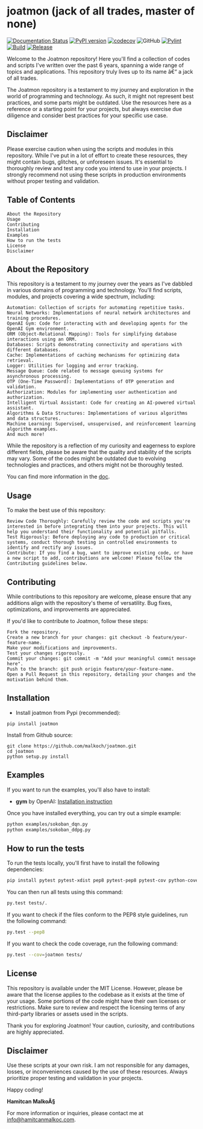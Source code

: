 # joatmon (jack of all trades, master of none)

[![Documentation Status](https://readthedocs.org/projects/joatmon/badge/?version=latest)](https://joatmon.readthedocs.io/en/latest/?badge=latest)
[![PyPI version](https://badge.fury.io/py/joatmon.svg)](https://badge.fury.io/py/joatmon)
[![codecov](https://codecov.io/gh/malkoch/joatmon/branch/master/graph/badge.svg?token=LLMWHT1CN1)](https://codecov.io/gh/malkoch/joatmon)
![GitHub](https://img.shields.io/github/license/malkoch/joatmon)
[![Pylint](https://github.com/malkoch/joatmon/actions/workflows/pylint.yml/badge.svg)](https://github.com/malkoch/joatmon/actions/workflows/pylint.yml)
[![Build](https://github.com/malkoch/joatmon/actions/workflows/build.yml/badge.svg)](https://github.com/malkoch/joatmon/actions/workflows/build.yml)
[![Release](https://github.com/malkoch/joatmon/actions/workflows/release.yml/badge.svg)](https://github.com/malkoch/joatmon/actions/workflows/release.yml)

Welcome to the Joatmon repository! Here you'll find a collection of codes and scripts I've written over the past 6 years, spanning a wide range of topics and applications. This repository truly lives up to its name â€“ a jack of all trades.

The Joatmon repository is a testament to my journey and exploration in the world of programming and technology. As such, it might not represent best practices, and some parts might be outdated. Use the resources here as a reference or a starting point for your projects, but always exercise due diligence and consider best practices for your specific use case.

## Disclaimer

Please exercise caution when using the scripts and modules in this repository. While I've put in a lot of effort to create these resources, they might contain bugs, glitches, or unforeseen issues. It's essential to thoroughly review and test any code you intend to use in your projects. I strongly recommend not using these scripts in production environments without proper testing and validation.

## Table of Contents
    About the Repository
    Usage
    Contributing
    Installation
    Examples
    How to run the tests
    License
    Disclaimer

## About the Repository

This repository is a testament to my journey over the years as I've dabbled in various domains of programming and technology. You'll find scripts, modules, and projects covering a wide spectrum, including:

    Automation: Collection of scripts for automating repetitive tasks.
    Neural Networks: Implementations of neural network architectures and training procedures.
    OpenAI Gym: Code for interacting with and developing agents for the OpenAI Gym environment.
    ORM (Object-Relational Mapping): Tools for simplifying database interactions using an ORM.
    Databases: Scripts demonstrating connectivity and operations with different databases.
    Cache: Implementations of caching mechanisms for optimizing data retrieval.
    Logger: Utilities for logging and error tracking.
    Message Queue: Code related to message queuing systems for asynchronous processing.
    OTP (One-Time Password): Implementations of OTP generation and validation.
    Authorization: Modules for implementing user authentication and authorization.
    Intelligent Virtual Assistant: Code for creating an AI-powered virtual assistant.
    Algorithms & Data Structures: Implementations of various algorithms and data structures.
    Machine Learning: Supervised, unsupervised, and reinforcement learning algorithm examples.
    And much more!

While the repository is a reflection of my curiosity and eagerness to explore different fields, please be aware that the quality and stability of the scripts may vary. Some of the codes might be outdated due to evolving technologies and practices, and others might not be thoroughly tested.

You can find more information in the [doc](https://joatmon.readthedocs.io/en/latest/).

## Usage

To make the best use of this repository:

    Review Code Thoroughly: Carefully review the code and scripts you're interested in before integrating them into your projects. This will help you understand their functionality and potential pitfalls.
    Test Rigorously: Before deploying any code to production or critical systems, conduct thorough testing in controlled environments to identify and rectify any issues.
    Contribute: If you find a bug, want to improve existing code, or have a new script to add, contributions are welcome! Please follow the Contributing guidelines below.

## Contributing
While contributions to this repository are welcome, please ensure that any additions align with the repository's theme of versatility. Bug fixes, optimizations, and improvements are appreciated.

If you'd like to contribute to Joatmon, follow these steps:

    Fork the repository.
    Create a new branch for your changes: git checkout -b feature/your-feature-name.
    Make your modifications and improvements.
    Test your changes rigorously.
    Commit your changes: git commit -m "Add your meaningful commit message here".
    Push to the branch: git push origin feature/your-feature-name.
    Open a Pull Request in this repository, detailing your changes and the motivation behind them.

## Installation

- Install joatmon from Pypi (recommended):

```
pip install joatmon
```

Install from Github source:

```
git clone https://github.com/malkoch/joatmon.git
cd joatmon
python setup.py install
```

## Examples

If you want to run the examples, you'll also have to install:

- **gym** by OpenAI: [Installation instruction](https://github.com/openai/gym#installation)

Once you have installed everything, you can try out a simple example:

```bash
python examples/sokoban_dqn.py
python examples/sokoban_ddpg.py
```

## How to run the tests

To run the tests locally, you'll first have to install the following dependencies:

```bash
pip install pytest pytest-xdist pep8 pytest-pep8 pytest-cov python-coveralls
```

You can then run all tests using this command:

```bash
py.test tests/.
```

If you want to check if the files conform to the PEP8 style guidelines, run the following command:

```bash
py.test --pep8
```

If you want to check the code coverage, run the following command:

```bash
py.test --cov=joatmon tests/
```

## License

This repository is available under the MIT License. However, please be aware that the license applies to the codebase as it exists at the time of your usage. Some portions of the code might have their own licenses or restrictions. Make sure to review and respect the licensing terms of any third-party libraries or assets used in the scripts.

Thank you for exploring Joatmon! Your caution, curiosity, and contributions are highly appreciated.

## Disclaimer
Use these scripts at your own risk. I am not responsible for any damages, losses, or inconveniences caused by the use of these resources. Always prioritize proper testing and validation in your projects.

Happy coding!

**Hamitcan MalkoÃ§**

For more information or inquiries, please contact me at info@hamitcanmalkoc.com.
